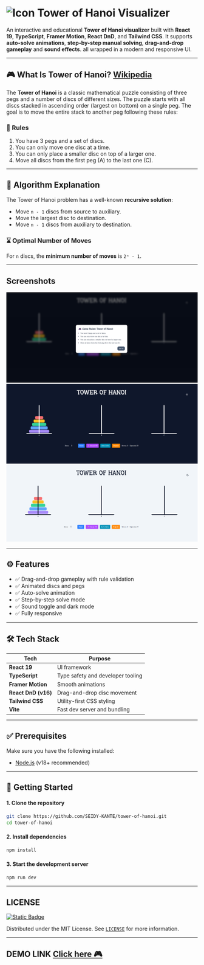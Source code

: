 # <img src="https://github.com/SEIDY-KANTE/tower-of-hanoi/blob/main/public/tower-of-hanoi.ico" width="50" height="50" title="Icon" alt="Icon">  Tower of Hanoi Visualizer


An interactive and educational **Tower of Hanoi visualizer** built with **React 19**, **TypeScript**, **Framer Motion**, **React DnD**, and **Tailwind CSS**. It supports **auto-solve animations**, **step-by-step manual solving**, **drag-and-drop gameplay** and **sound effects**. all wrapped in a modern and responsive UI.

---

## 🎮 What Is Tower of Hanoi? <a href="https://en.wikipedia.org/wiki/Tower_of_Hanoi">Wikipedia</a>

The **Tower of Hanoi** is a classic mathematical puzzle consisting of three pegs and a number of discs of different sizes. The puzzle starts with all discs stacked in ascending order (largest on bottom) on a single peg. The goal is to move the entire stack to another peg following these rules:

### 📏 Rules

1. You have 3 pegs and a set of discs.
2. You can only move one disc at a time.
3. You can only place a smaller disc on top of a larger one.
4. Move all discs from the first peg (A) to the last one (C).

---

## 📐 Algorithm Explanation

The Tower of Hanoi problem has a well-known **recursive solution**:

- Move `n - 1` discs from source to auxiliary.
- Move the largest disc to destination.
- Move `n - 1` discs from auxiliary to destination.

### ⌛️ Optimal Number of Moves

For `n` discs, the **minimum number of moves** is `2ⁿ - 1`.

---
## Screenshots

![screenshot-1](https://github.com/SEIDY-KANTE/tower-of-hanoi/blob/main/public/Screenshot-1.png)
![screenshot-2](https://github.com/SEIDY-KANTE/tower-of-hanoi/blob/main/public/Screenshot-2.png)
![screenshot-2](https://github.com/SEIDY-KANTE/tower-of-hanoi/blob/main/public/Screenshot-3.png)

---

## ⚙️ Features

- ✅ Drag-and-drop gameplay with rule validation
- ✅ Animated discs and pegs
- ✅ Auto-solve animation
- ✅ Step-by-step solve mode
- ✅ Sound toggle and dark mode
- ✅ Fully responsive

---

## 🛠️ Tech Stack

| Tech                  | Purpose                          |
|-----------------------|----------------------------------|
| **React 19**          | UI framework                     |
| **TypeScript**        | Type safety and developer tooling|
| **Framer Motion**     | Smooth animations                |
| **React DnD (v16)**   | Drag-and-drop disc movement      |
| **Tailwind CSS**      | Utility-first CSS styling        |
| **Vite**              | Fast dev server and bundling     |

---



## ✅ Prerequisites

Make sure you have the following installed:

- [Node.js](https://nodejs.org/) (v18+ recommended)

---

## 🚀 Getting Started


#### 1. Clone the repository
```bash
git clone https://github.com/SEIDY-KANTE/tower-of-hanoi.git
cd tower-of-hanoi
```


#### 2. Install dependencies
```bash
npm install
```


#### 3. Start the development server
```bash
npm run dev
```

---
## LICENSE

[![Static Badge](https://img.shields.io/badge/UNLICENSE-UNLICENSE_green?logo=unlicense&label=LICENSE&link=https%3A%2F%2Fgithub.com%2FSEIDY-KANTE%2Ftower-of-hanoi%2Fblob%2Fmain%2FLICENSE)](https://img.shields.io/badge/UNLICENSE-UNLICENSE_yellow?logo=unlicense&label=LICENSE&link=https%3A%2F%2Fgithub.com%2FSEIDY-KANTE%2Ftower-of-hanoi%2Fblob%2Fmain%2FLICENSE
)

Distributed under the MIT License. See [```LICENSE```](#https://github.com/SEIDY-KANTE/tower-of-hanoi/blob/main/LICENSE) for more information.

---
## DEMO LINK  [Click here 🎮](#https://tower-of-hanoi-0vqn.onrender.com)
  <!-- <a href="https://tower-of-hanoi-0vqn.onrender.com">```Click here 🎮```</a> -->
